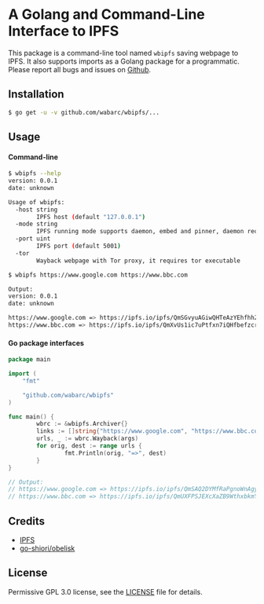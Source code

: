 # A Golang and Command-Line Interface to IPFS

This package is a command-line tool named `wbipfs` saving webpage to IPFS. It also supports imports as a Golang package for a programmatic. Please report all bugs and issues on [Github](https://github.com/wabarc/wbipfs/issues).

## Installation

```sh
$ go get -u -v github.com/wabarc/wbipfs/...
```

## Usage

#### Command-line

```sh
$ wbipfs --help
version: 0.0.1
date: unknown

Usage of wbipfs:
  -host string
        IPFS host (default "127.0.0.1")
  -mode string
        IPFS running mode supports daemon, embed and pinner, daemon requires to run an ipfs standalone daemon, embed now is experimental (default "pinner")
  -port uint
        IPFS port (default 5001)
  -tor
        Wayback webpage with Tor proxy, it requires tor executable
```

```sh
$ wbipfs https://www.google.com https://www.bbc.com

Output:
version: 0.0.1
date: unknown

https://www.google.com => https://ipfs.io/ipfs/QmSGvyuAGiwQHTeAzYEhfhhZbhvyCN6PX1kCq3vgwmkPmU
https://www.bbc.com => https://ipfs.io/ipfs/QmXvUs1ic7uPtfxn7iQHfbefzcrrmnSYP8YDE4BU6jEUab
```

#### Go package interfaces

```go
package main

import (
	"fmt"

	"github.com/wabarc/wbipfs"
)

func main() {
        wbrc := &wbipfs.Archiver{}
        links := []string{"https://www.google.com", "https://www.bbc.com"}
        urls, _ := wbrc.Wayback(args)
        for orig, dest := range urls {
                fmt.Println(orig, "=>", dest)
        }
}

// Output:
// https://www.google.com => https://ipfs.io/ipfs/QmSAQ2DYMfRaPgnoWnAgyBYhJXEV5G4dApeukf6yYbnqyE
// https://www.bbc.com => https://ipfs.io/ipfs/QmUXFPSJEXcXaZB9WthxbkmYWvUw1JCiNYGWDAAr7jd88p
```

## Credits

- [IPFS](https://ipfs.io/)
- [go-shiori/obelisk](https://github.com/go-shiori/obelisk)

## License

Permissive GPL 3.0 license, see the [LICENSE](https://github.com/wabarc/wbipfs/blob/master/LICENSE) file for details.

